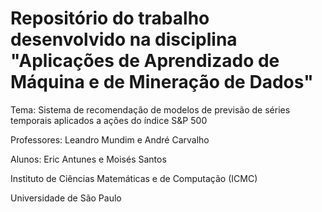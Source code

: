 # Repositório do trabalho desenvolvido na disciplina "Aplicações de Aprendizado de Máquina e de Mineração de Dados"

Tema: Sistema de recomendação de modelos de previsão de séries temporais aplicados a ações do índice S&P 500

Professores: Leandro Mundim e André Carvalho

Alunos: Eric Antunes e Moisés Santos

Instituto de Ciências Matemáticas e de Computação (ICMC)

Universidade de São Paulo
